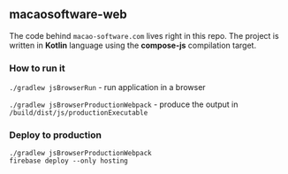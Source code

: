 <H2>macaosoftware-web</H2>

The code behind `macao-software.com` lives right in this repo. The project is written in **Kotlin** language using the **compose-js** compilation target.

<H3> How to run it</H3>

`./gradlew jsBrowserRun` - run application in a browser

`./gradlew jsBrowserProductionWebpack` - produce the output in `/build/dist/js/productionExecutable`

<H3>Deploy to production</H3>

`./gradlew jsBrowserProductionWebpack`  
`firebase deploy --only hosting`
